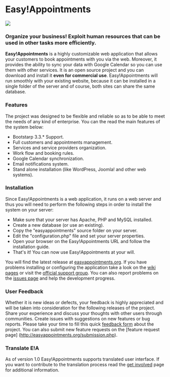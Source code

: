 Easy!Appointments
================

<img src="https://dl.dropboxusercontent.com/u/27545985/easyappointments/google-code-banner.png">

### Organize your business! Exploit human resources that can be used in other tasks more efficiently.

**Easy!Appointments** is a highly customizable web application that allows your customers to book 
appointments with you via the web. Moreover, it provides the ability to sync your data with 
Google Calendar so you can use them with other services. It is an open source project and you 
can download and install it **even for commercial use**. Easy!Appointments will run smoothly with 
your existing website, because it can be installed in a single folder of the server and of course, 
both sites can share the same database.

### Features 
The project was designed to be flexible and reliable so as to be able to meet the needs of any 
kind of enterprise. You can the read the main features of the system below:

* Bootstarp 3.3.* Support.
* Full customers and appointments management.
* Services and service providers organization.
* Work flow and booking rules.
* Google Calendar synchronization.
* Email notifications system.
* Stand alone installation (like WordPress, Joomla! and other web systems).

### Installation
Since Easy!Appointments is a web application, it runs on a web server and thus you will need to 
perform the following steps in order to install the system on your server:

* Make sure that your server has Apache, PHP and MySQL installed.
* Create a new database (or use an existing).
* Copy the "easyappointments" source folder on your server.
* Edit the "configuration.php" file and set your server properties.
* Open your browser on the Easy!Appointments URL and follow the installation guide.
* That's it! You can now use Easy!Appointments at your will.

You will find the latest release at [easyappointments.org](http://easyappointments.org). If you have problems installing or configuring the application take a look on the [wiki pages](https://github.com/alextselegidis/easyappointments/wiki) or visit the [official support group](https://groups.google.com/forum/#!forum/easy-appointments). You can also report problems on the [issues page](https://github.com/alextselegidis/easyappointments/issues) and help the development progress.

### User Feedback
Whether it is new ideas or defects, your feedback is highly appreciated and will be taken into 
consideration for the following releases of the project. Share your experience and discuss your 
thoughts with other users through communities. Create issues with suggestions on new features or 
bug reports. Please take your time to fill this quick [feedback form](https://docs.google.com/forms/d/15dw1jl7lUgw4q-XXMn13Gx_e8zJxAiyWYMOdqtZqIHU/viewform#start=openform) about the project. You can also submit new feature requests on the [feature request page]
(http://easyappointments.org/submission.php).

### Translate E!A
As of version 1.0 Easy!Appointments supports translated user interface. If you want to contribute to the 
translation process read the [get involved](https://github.com/alextselegidis/easyappointments/wiki/Get-Involved!) page for additional information.
